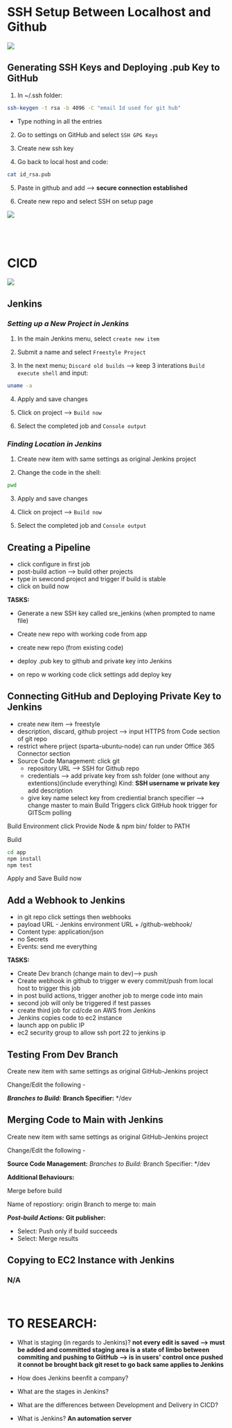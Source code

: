 # SSH Setup Between Localhost and Github

![](img/SSH_keys.png)

## Generating SSH Keys and Deploying .pub Key to GitHub

1. In ~/.ssh folder:
```bash
ssh-keygen -t rsa -b 4096 -C "email Id used for git hub"
```
- Type nothing in all the entries

2. Go to settings on GitHub and select `SSH GPG Keys`

3. Create new ssh key

4. Go back to local host and code: 
``` bash
cat id_rsa.pub
```
5. Paste in github and add -->
**secure connection established**

6. Create new repo and select SSH on setup page





![](img/jenkins_stages.png)

<br><br>

# CICD

![](img/CICD.png)

## Jenkins
### *Setting up a New Project in Jenkins*

1. In the main Jenkins menu, select `create new item`

2. Submit a name and select `Freestyle Project`

3. In the next menu;
`Discard old builds` --> keep 3 interations 
`Build execute shell` and input:
```bash
uname -a
```

4. Apply and save changes

5. Click on project --> `Build now`

6. Select the completed job and `Console output` 

### *Finding Location in Jenkins*

1. Create new item with same settings as original Jenkins project

2. Change the code in the shell:
```bash
pwd
```
3. Apply and save changes

4. Click on project --> `Build now`

5. Select the completed job and `Console output`

## Creating a Pipeline
- click configure in first job
- post-build action --> build other projects
- type in sewcond project and trigger if build is stable
- click on build now

**TASKS:**
- Generate a new SSH key called sre_jenkins (when prompted to name file)
- Create new repo with working code from app
- create new repo (from existing code)
- deploy .pub key to github and private key into Jenkins


- on repo w working code click settings add deploy key

## Connecting GitHub and Deploying Private Key to Jenkins

- create new item --> freestyle
- description, discard, github project --> input HTTPS from Code section of git repo
- restrict where priject (sparta-ubuntu-node) can run under Office 365 Connector section
- Source Code Management: click git
    - repository URL --> SSH for Github repo
    - credentials --> add private key from ssh folder (one without any extentions)(include everything)
    Kind: **SSH username w private key**
    add description
    - give key name select key from crediential
    branch specifier --> change master to main 
Build Triggers
click GitHub hook trigger for GITScm polling	

Build Environment
click Provide Node & npm bin/ folder to PATH	

Build
```bash
cd app
npm install
npm test
```
Apply and Save
Build now

## Add a Webhook to Jenkins
- in git repo click settings then webhooks
- payload URL - Jenkins environment URL + /github-webhook/
- Content type: application/json
- no Secrets
- Events: send me everything

**TASKS:**
- Create Dev branch (change main to dev)--> push
- Create webhook in github to trigger w every commit/push from local host to trigger this job
- in post build actions, trigger another job to merge code into main
- second job will only be triggered if test passes
- create third job for cd/cde on AWS from Jenkins
- Jenkins copies code to ec2 instance
- launch app on public IP
- ec2 security group to allow ssh port 22 to jenkins ip

## Testing From Dev Branch
Create new item with same settings as original GitHub-Jenkins project

Change/Edit the following -

***Branches to Build:*** 
**Branch Specifier:** */dev

## Merging Code to Main with Jenkins

Create new item with same settings as original GitHub-Jenkins project

Change/Edit the following - 

**Source Code Management:** *Branches to Build:* Branch Specifier: */dev

**Additional Behaviours:**

Merge before build

Name of repostiory: origin
Branch to merge to: main

***Post-build Actions:***
**Git publisher:**
- Select: Push only if build succeeds
- Select: Merge results

## Copying to EC2 Instance with Jenkins

### N/A

<br>

# TO RESEARCH:

- What is staging (in regards to Jenkins)? **not every edit is saved --> must be added and committed
**staging area** is a state of limbo between commiting and pushing to GiitHub --> is in users' control
once pushed it connot be brought back
git reset to go back
same applies to Jenkins**

- How does Jenkins beenfit a company?
- What are the stages in Jenkins?
- What are the differences between Development and Delivery in CICD?
- What is Jenkins? **An automation server**